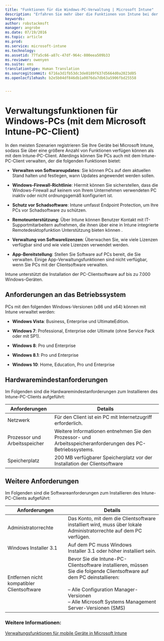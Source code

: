 ```yaml
---
title: "Funktionen für die Windows-PC-Verwaltung | Microsoft Intune"
description: "Erfahren Sie mehr über die Funktionen von Intune bei der Verwaltung von Windows-PCs mit Intune-Clientsoftware."
keywords: 
author: robstackmsft
manager: angrobe
ms.date: 07/19/2016
ms.topic: article
ms.prod: 
ms.service: microsoft-intune
ms.technology: 
ms.assetid: 77fa5c66-a87c-47df-964c-800eea509b33
ms.reviewer: owenyen
ms.suite: ems
translationtype: Human Translation
ms.sourcegitcommit: 6716a3d1fb53dc3de0189f637d5664d0a2023d05
ms.openlocfilehash: b2e5b04df846db1a0076da7db63a5906fbd25558


---
```


# Verwaltungsfunktionen für Windows-PCs (mit dem Microsoft Intune-PC-Client)
In den meisten Szenarien registrieren Sie Ihre Geräte bei Microsoft Intune, sodass Sie über eine größere Anzahl von Funktionen verfügen können als mit dem Intune-PC-Client. Allerdings können Sie PCs auch mit dem Intune-PC-Client verwalten, der die folgenden Funktionen bietet:

-   **Verwalten von Softwareupdates**: Sie können PCs auf dem aktuellen Stand halten und festlegen, wann Updates angewendet werden sollen.

-   **Windows-Firewall-Richtlinie**: Hiermit können Sie sicherstellen, dass die Windows-Firewall auf keinem von Ihrem Unternehmen verwendeten PC inaktiv oder nicht ordnungsgemäß konfiguriert ist.

-   **Schutz vor Schadsoftware**: Intune umfasst Endpoint Protection, um Ihre PCs vor Schadsoftware zu schützen.

-   **Remoteunterstützung**: Über Intune können Benutzer Kontakt mit IT-Supportmitarbeitern aufnehmen, die ihnen über eine in Intune integrierte Remotedesktopfunktion Unterstützung bieten können <!--- (requires TeamViewer software)--->.

-   **Verwaltung von Softwarelizenzen**: Überwachen Sie, wie viele Lizenzen verfügbar sind und wie viele Lizenzen verwendet werden.
-   **App-Bereitstellung**: Stellen Sie Software auf PCs bereit, die Sie verwalten. Einige App-Verwaltungsfunktionen sind nicht verfügbar, wenn Sie PCs mit der Clientsoftware verwalten.


Intune unterstützt die Installation der PC-Clientsoftware auf bis zu 7.000 Windows-Geräten.

## Anforderungen an das Betriebssystem
PCs mit den folgenden Windows-Versionen (x86 und x64) können mit Intune verwaltet werden:


-   **Windows Vista**: Business, Enterprise und UltimateEdition.

-   **Windows 7**: Professional, Enterprise oder Ultimate (ohne Service Pack oder mit SP1).

-   **Windows 8**: Pro und Enterprise

-   **Windows 8.1**: Pro und Enterprise

- **Windows 10**: Home, Education, Pro und Enterprise


## Hardwaremindestanforderungen
Im Folgenden sind die Hardwaremindestanforderungen zum Installieren des Intune-PC-Clients aufgeführt:

|Anforderungen|Details|
|---------------|--------------------|
|Netzwerk|Für den Client ist ein PC mit Internetzugriff erforderlich.|
|Prozessor und Arbeitsspeicher|Weitere Informationen entnehmen Sie den Prozessor- und Arbeitsspeicheranforderungen des PC-Betriebssystems.|
|Speicherplatz|200 MB verfügbarer Speicherplatz vor der Installation der Clientsoftware|

## Weitere Anforderungen
Im Folgenden sind die Softwareanforderungen zum Installieren des Intune-PC-Clients aufgeführt:

|Anforderungen|Details|
|---------------|--------------------|
|Administratorrechte|Das Konto, mit dem die Clientsoftware installiert wird, muss über lokale Administratorrechte auf dem PC verfügen.|
|Windows Installer 3.1|Auf dem PC muss Windows Installer 3.1 oder höher installiert sein.|
|Entfernen nicht kompatibler Clientsoftware|Bevor Sie die Intune-PC-Clientsoftware installieren, müssen Sie die folgende Clientsoftware auf dem PC deinstallieren:<br /><br />– Alle Configuration Manager-Versionen<br />– Alle Microsoft Systems Management Server-Versionen (SMS)|

### Weitere Informationen:
[Verwaltungsfunktionen für mobile Geräte in Microsoft Intune](./mobile-device-management-capabilities-in-microsoft-intune.md)



<!--HONumber=Jul16_HO4-->


